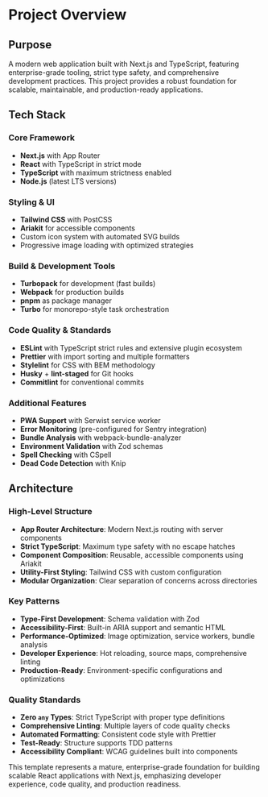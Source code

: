 # Project Overview

## Purpose

A modern web application built with Next.js and TypeScript, featuring enterprise-grade tooling, strict type safety, and comprehensive development practices. This project provides a robust foundation for scalable, maintainable, and production-ready applications.

## Tech Stack

### Core Framework

- **Next.js** with App Router
- **React** with TypeScript in strict mode
- **TypeScript** with maximum strictness enabled
- **Node.js** (latest LTS versions)

### Styling & UI

- **Tailwind CSS** with PostCSS
- **Ariakit** for accessible components
- Custom icon system with automated SVG builds
- Progressive image loading with optimized strategies

### Build & Development Tools

- **Turbopack** for development (fast builds)
- **Webpack** for production builds
- **pnpm** as package manager
- **Turbo** for monorepo-style task orchestration

### Code Quality & Standards

- **ESLint** with TypeScript strict rules and extensive plugin ecosystem
- **Prettier** with import sorting and multiple formatters
- **Stylelint** for CSS with BEM methodology
- **Husky** + **lint-staged** for Git hooks
- **Commitlint** for conventional commits

### Additional Features

- **PWA Support** with Serwist service worker
- **Error Monitoring** (pre-configured for Sentry integration)
- **Bundle Analysis** with webpack-bundle-analyzer
- **Environment Validation** with Zod schemas
- **Spell Checking** with CSpell
- **Dead Code Detection** with Knip

## Architecture

### High-Level Structure

- **App Router Architecture**: Modern Next.js routing with server components
- **Strict TypeScript**: Maximum type safety with no escape hatches
- **Component Composition**: Reusable, accessible components using Ariakit
- **Utility-First Styling**: Tailwind CSS with custom configuration
- **Modular Organization**: Clear separation of concerns across directories

### Key Patterns

- **Type-First Development**: Schema validation with Zod
- **Accessibility-First**: Built-in ARIA support and semantic HTML
- **Performance-Optimized**: Image optimization, service workers, bundle analysis
- **Developer Experience**: Hot reloading, source maps, comprehensive linting
- **Production-Ready**: Environment-specific configurations and optimizations

### Quality Standards

- **Zero `any` Types**: Strict TypeScript with proper type definitions
- **Comprehensive Linting**: Multiple layers of code quality checks
- **Automated Formatting**: Consistent code style with Prettier
- **Test-Ready**: Structure supports TDD patterns
- **Accessibility Compliant**: WCAG guidelines built into components

This template represents a mature, enterprise-grade foundation for building scalable React applications with Next.js, emphasizing developer experience, code quality, and production readiness.
